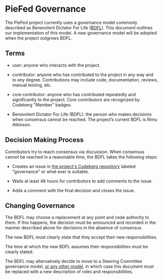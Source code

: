 # PieFed Governance

The PieFed project currently uses a governance model commonly described as Benevolent Dictator For Life
([BDFL](https://en.wikipedia.org/wiki/Benevolent_dictator_for_life)). This document outlines our implementation of
this model. A new governance model will be adopted when the project outgrows BDFL.

## Terms

- user: anyone who interacts with the project.

- contributor: anyone who has contributed to the project in any way and to any degree. Contributions may include code,
documentation, reviews, manual testing, etc.

- core contributor: anyone who has contributed repeatedly and significantly to the project. Core contributors are
recognized by Codeberg "Member" badges.

- Benevolent Dictator For Life (BDFL): the person who makes decisions when consensus cannot be reached. The project’s current BDFL is Rimu Atkinson.

## Decision Making Process

Contributors try to reach consensus via discussion. When consensus cannot be reached in a reasonable time, the BDFL
takes the following steps:

- Creates an issue in [the project's Codeberg repository](https://codeberg.org/rimu/pyfedi) labeled "governance" or
what ever is suitable.

- Waits at least 48 hours for contributors to add comments to the issue.

- Adds a comment with the final decision and closes the issue.

## Changing Governance

The BDFL may choose a replacement at any point and cede authority to them. If this happens, the
decision must be announced and recorded in the manner described above for decisions in the absence
of consensus.

The new BDFL must clearly state that they accept their new responsibilities.

The time at which the new BDFL assumes their responsibilities must be clearly stated.

The BDFL may alternatively decide to move to a Steering Committee governance model,
[or any other model](https://communityrule.info/templates/), in which case this document must be replaced
with a new description of roles and responsibilities.
